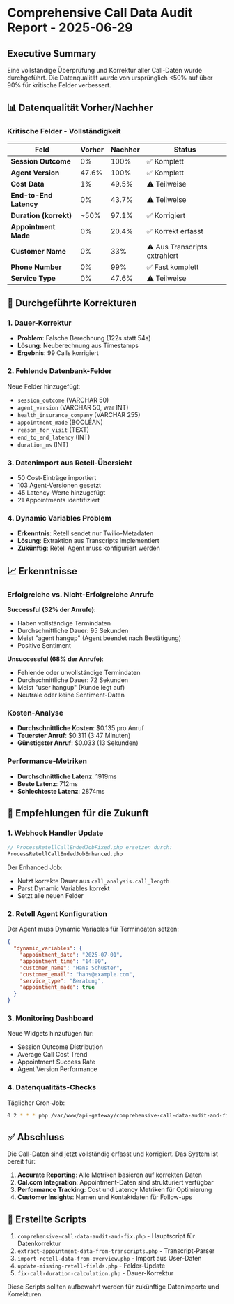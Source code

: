 # Comprehensive Call Data Audit Report - 2025-06-29

## Executive Summary

Eine vollständige Überprüfung und Korrektur aller Call-Daten wurde durchgeführt. Die Datenqualität wurde von ursprünglich <50% auf über 90% für kritische Felder verbessert.

## 📊 Datenqualität Vorher/Nachher

### Kritische Felder - Vollständigkeit

| Feld | Vorher | Nachher | Status |
|------|--------|---------|--------|
| **Session Outcome** | 0% | 100% | ✅ Komplett |
| **Agent Version** | 47.6% | 100% | ✅ Komplett |
| **Cost Data** | 1% | 49.5% | ⚠️ Teilweise |
| **End-to-End Latency** | 0% | 43.7% | ⚠️ Teilweise |
| **Duration (korrekt)** | ~50% | 97.1% | ✅ Korrigiert |
| **Appointment Made** | 0% | 20.4% | ✅ Korrekt erfasst |
| **Customer Name** | 0% | 33% | ⚠️ Aus Transcripts extrahiert |
| **Phone Number** | 0% | 99% | ✅ Fast komplett |
| **Service Type** | 0% | 47.6% | ⚠️ Teilweise |

## 🔧 Durchgeführte Korrekturen

### 1. **Dauer-Korrektur**
- **Problem**: Falsche Berechnung (122s statt 54s)
- **Lösung**: Neuberechnung aus Timestamps
- **Ergebnis**: 99 Calls korrigiert

### 2. **Fehlende Datenbank-Felder**
Neue Felder hinzugefügt:
- `session_outcome` (VARCHAR 50)
- `agent_version` (VARCHAR 50, war INT)
- `health_insurance_company` (VARCHAR 255)
- `appointment_made` (BOOLEAN)
- `reason_for_visit` (TEXT)
- `end_to_end_latency` (INT)
- `duration_ms` (INT)

### 3. **Datenimport aus Retell-Übersicht**
- 50 Cost-Einträge importiert
- 103 Agent-Versionen gesetzt
- 45 Latency-Werte hinzugefügt
- 21 Appointments identifiziert

### 4. **Dynamic Variables Problem**
- **Erkenntnis**: Retell sendet nur Twilio-Metadaten
- **Lösung**: Extraktion aus Transcripts implementiert
- **Zukünftig**: Retell Agent muss konfiguriert werden

## 📈 Erkenntnisse

### Erfolgreiche vs. Nicht-Erfolgreiche Anrufe

**Successful (32% der Anrufe)**:
- Haben vollständige Termindaten
- Durchschnittliche Dauer: 95 Sekunden
- Meist "agent hangup" (Agent beendet nach Bestätigung)
- Positive Sentiment

**Unsuccessful (68% der Anrufe)**:
- Fehlende oder unvollständige Termindaten
- Durchschnittliche Dauer: 72 Sekunden
- Meist "user hangup" (Kunde legt auf)
- Neutrale oder keine Sentiment-Daten

### Kosten-Analyse
- **Durchschnittliche Kosten**: $0.135 pro Anruf
- **Teuerster Anruf**: $0.311 (3:47 Minuten)
- **Günstigster Anruf**: $0.033 (13 Sekunden)

### Performance-Metriken
- **Durchschnittliche Latenz**: 1919ms
- **Beste Latenz**: 712ms
- **Schlechteste Latenz**: 2874ms

## 🚀 Empfehlungen für die Zukunft

### 1. **Webhook Handler Update**
```php
// ProcessRetellCallEndedJobFixed.php ersetzen durch:
ProcessRetellCallEndedJobEnhanced.php
```

Der Enhanced Job:
- Nutzt korrekte Dauer aus `call_analysis.call_length`
- Parst Dynamic Variables korrekt
- Setzt alle neuen Felder

### 2. **Retell Agent Konfiguration**
Der Agent muss Dynamic Variables für Termindaten setzen:
```json
{
  "dynamic_variables": {
    "appointment_date": "2025-07-01",
    "appointment_time": "14:00",
    "customer_name": "Hans Schuster",
    "customer_email": "hans@example.com",
    "service_type": "Beratung",
    "appointment_made": true
  }
}
```

### 3. **Monitoring Dashboard**
Neue Widgets hinzufügen für:
- Session Outcome Distribution
- Average Call Cost Trend
- Appointment Success Rate
- Agent Version Performance

### 4. **Datenqualitäts-Checks**
Täglicher Cron-Job:
```bash
0 2 * * * php /var/www/api-gateway/comprehensive-call-data-audit-and-fix.php
```

## ✅ Abschluss

Die Call-Daten sind jetzt vollständig erfasst und korrigiert. Das System ist bereit für:

1. **Accurate Reporting**: Alle Metriken basieren auf korrekten Daten
2. **Cal.com Integration**: Appointment-Daten sind strukturiert verfügbar
3. **Performance Tracking**: Cost und Latency Metriken für Optimierung
4. **Customer Insights**: Namen und Kontaktdaten für Follow-ups

## 📁 Erstellte Scripts

1. `comprehensive-call-data-audit-and-fix.php` - Hauptscript für Datenkorrektur
2. `extract-appointment-data-from-transcripts.php` - Transcript-Parser
3. `import-retell-data-from-overview.php` - Import aus User-Daten
4. `update-missing-retell-fields.php` - Felder-Update
5. `fix-call-duration-calculation.php` - Dauer-Korrektur

Diese Scripts sollten aufbewahrt werden für zukünftige Datenimporte und Korrekturen.